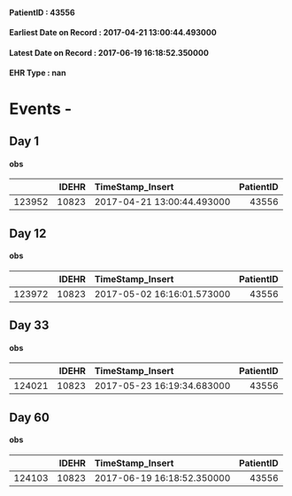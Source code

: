 
#### PatientID : 43556
#### Earliest Date on Record : 2017-04-21 13:00:44.493000
#### Latest Date on Record : 2017-06-19 16:18:52.350000
#### EHR Type : nan

# Events - 

## Day 1

#### obs
|        |   IDEHR | TimeStamp_Insert           |   PatientID |
|-------:|--------:|:---------------------------|------------:|
| 123952 |   10823 | 2017-04-21 13:00:44.493000 |       43556 |


## Day 12

#### obs
|        |   IDEHR | TimeStamp_Insert           |   PatientID |
|-------:|--------:|:---------------------------|------------:|
| 123972 |   10823 | 2017-05-02 16:16:01.573000 |       43556 |


## Day 33

#### obs
|        |   IDEHR | TimeStamp_Insert           |   PatientID |
|-------:|--------:|:---------------------------|------------:|
| 124021 |   10823 | 2017-05-23 16:19:34.683000 |       43556 |


## Day 60

#### obs
|        |   IDEHR | TimeStamp_Insert           |   PatientID |
|-------:|--------:|:---------------------------|------------:|
| 124103 |   10823 | 2017-06-19 16:18:52.350000 |       43556 |


